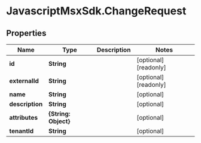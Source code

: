 # JavascriptMsxSdk.ChangeRequest

## Properties

Name | Type | Description | Notes
------------ | ------------- | ------------- | -------------
**id** | **String** |  | [optional] [readonly] 
**externalId** | **String** |  | [optional] [readonly] 
**name** | **String** |  | [optional] 
**description** | **String** |  | [optional] 
**attributes** | **{String: Object}** |  | [optional] 
**tenantId** | **String** |  | [optional] 


